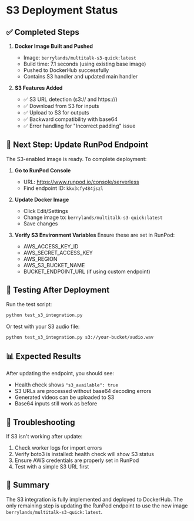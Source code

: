 # S3 Deployment Status

## ✅ Completed Steps

1. **Docker Image Built and Pushed**
   - Image: `berrylands/multitalk-s3-quick:latest`
   - Build time: 7.1 seconds (using existing base image)
   - Pushed to DockerHub successfully
   - Contains S3 handler and updated main handler

2. **S3 Features Added**
   - ✅ S3 URL detection (s3:// and https://)
   - ✅ Download from S3 for inputs
   - ✅ Upload to S3 for outputs
   - ✅ Backward compatibility with base64
   - ✅ Error handling for "Incorrect padding" issue

## 🔄 Next Step: Update RunPod Endpoint

The S3-enabled image is ready. To complete deployment:

1. **Go to RunPod Console**
   - URL: https://www.runpod.io/console/serverless
   - Find endpoint ID: `kkx3cfy484jszl`

2. **Update Docker Image**
   - Click Edit/Settings
   - Change image to: `berrylands/multitalk-s3-quick:latest`
   - Save changes

3. **Verify S3 Environment Variables**
   Ensure these are set in RunPod:
   - AWS_ACCESS_KEY_ID
   - AWS_SECRET_ACCESS_KEY
   - AWS_REGION
   - AWS_S3_BUCKET_NAME
   - BUCKET_ENDPOINT_URL (if using custom endpoint)

## 🧪 Testing After Deployment

Run the test script:
```bash
python test_s3_integration.py
```

Or test with your S3 audio file:
```bash
python test_s3_integration.py s3://your-bucket/audio.wav
```

## 📊 Expected Results

After updating the endpoint, you should see:
- Health check shows `"s3_available": true`
- S3 URLs are processed without base64 decoding errors
- Generated videos can be uploaded to S3
- Base64 inputs still work as before

## 🚨 Troubleshooting

If S3 isn't working after update:
1. Check worker logs for import errors
2. Verify boto3 is installed: health check will show S3 status
3. Ensure AWS credentials are properly set in RunPod
4. Test with a simple S3 URL first

## 📝 Summary

The S3 integration is fully implemented and deployed to DockerHub. The only remaining step is updating the RunPod endpoint to use the new image `berrylands/multitalk-s3-quick:latest`.